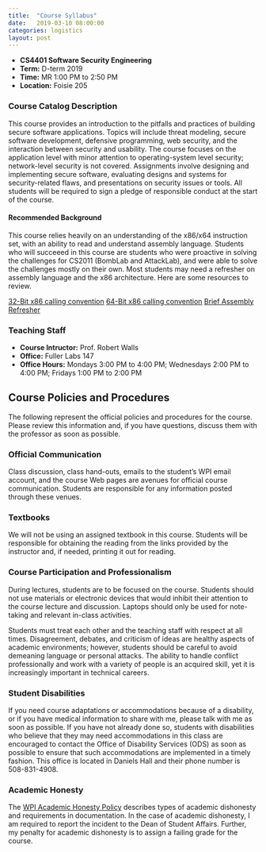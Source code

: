 ```yaml
---
title:  "Course Syllabus"
date:   2019-03-10 08:00:00
categories: logistics
layout: post
---
```


- **CS4401 Software Security Engineering**
- **Term:** D-term 2019
- **Time:** MR 1:00 PM to 2:50 PM
- **Location:** Foisie 205


### Course Catalog Description

This course provides an introduction to the pitfalls and practices of building
secure software applications. Topics will include threat modeling, secure
software development, defensive programming, web security, and the interaction
between security and usability. The course focuses on the application level
with minor attention to operating-system level security; network-level security
is not covered. Assignments involve designing and implementing secure software,
evaluating designs and systems for security-related flaws, and presentations on
security issues or tools. All students will be required to sign a pledge of
responsible conduct at the start of the course.

#### Recommended Background

This course relies heavily on an understanding of the x86/x64 instruction set,
with an ability to read and understand assembly language. Students who will succeeed
in this course are students who were proactive in solving the challenges for CS2011
(BombLab and AttackLab), and were able to solve the challenges mostly on their own.
Most students may need a refresher on assembly language and the x86 architecture. Here
are some resources to review. 

[32-Bit x86 calling convention](https://aaronbloomfield.github.io/pdr/book/x86-32bit-ccc-chapter.pdf)
[64-Bit x86 calling convention](https://aaronbloomfield.github.io/pdr/book/x86-64bit-ccc-chapter.pdf)
[Brief Assembly Refresher](https://www.cs.virginia.edu/~cr4bd/3330/S2018/slides/20180123--slides-1up.pdf)

### Teaching Staff

 - **Course Intructor:** Prof. Robert Walls
 - **Office:** Fuller Labs 147
 - **Office Hours:** Mondays 3:00 PM to 4:00 PM; Wednesdays 2:00 PM to 4:00 PM; Fridays 1:00 PM to 2:00 PM

## Course Policies and Procedures

The following represent the official policies and procedures for the course.
Please review this information and, if you have questions, discuss them with
the professor as soon as possible.

### Official Communication

Class discussion, class hand-outs, emails to the student’s WPI email account,
and the course Web pages are avenues for official course communication.
Students are responsible for any information posted through these venues.

### Textbooks

We will not be using an assigned textbook in this course. Students will be
responsible for obtaining the reading from the links provided by the instructor
and, if needed, printing it out for reading.


### Course Participation and Professionalism

During lectures, students are to be focused on the course. Students should not
use materials or electronic devices that would inhibit their attention to the
course lecture and discussion. Laptops should only be used for note-taking
and relevant in-class activities.

Students must treat each other and the teaching staff with respect at all
times. Disagreement, debates, and criticism of ideas are healthy aspects of
academic environments; however, students should be careful to avoid demeaning
language or personal attacks. The ability to handle conflict professionally and
work with a variety of people is an acquired skill, yet it is increasingly
important in technical careers.

### Student Disabilities

If you need course adaptations or accommodations because of a disability, or if
you have medical information to share with me, please talk with
me as soon as possible. If you have not already done so, students with
disabilities who believe that they may need accommodations in this class are
encouraged to contact the Office of Disability Services (ODS) as soon as
possible to ensure that such accommodations are implemented in a timely
fashion. This office is located in Daniels Hall and their phone number is
508-831-4908.

### Academic Honesty

The [WPI Academic Honesty Policy][honesty] describes types of academic
dishonesty and requirements in documentation. In the case of academic
dishonesty, I am required to report the incident to the Dean of Student
Affairs. Further, my penalty for academic dishonesty is to assign a failing
grade for the course.

[honesty]: https://www.wpi.edu/about/policies/academic-integrity/dishonesty


